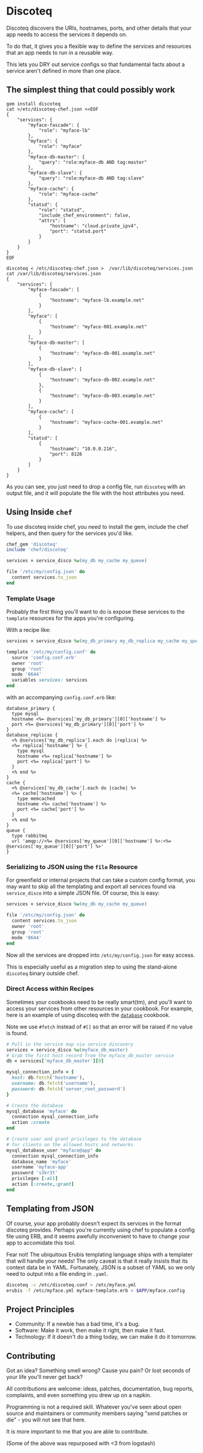 # Discoteq

Discoteq discovers the URIs, hostnames, ports, and other details that
your app needs to access the services it depends on.

To do that, it gives you a flexible way to define the services and
resources that an app needs to run in a reusable way.

This lets you DRY out service configs so that fundamental facts about a
service aren't defined in more than one place.

The simplest thing that could possibly work
-------------------------------------------

    gem install discoteq
    cat >/etc/discoteq-chef.json <<EOF
    {
        "services": {
            "myface-fascade": {
                "role": "myface-lb"
            },
            "myface": {
                "role": "myface"
            },
            "myface-db-master": {
                "query": "role:myface-db AND tag:master"
            },
            "myface-db-slave": {
                "query": "role:myface-db AND tag:slave"
            },
            "myface-cache": {
                "role": "myface-cache"
            },
            "statsd": {
                "role": "statsd",
                "include_chef_environment": false,
                "attrs": {
                    "hostname": "cloud.private_ipv4",
                    "port": "statsd.port"
                }
            }
        }
    }
    EOF
    
    discoteq < /etc/discoteq-chef.json >  /var/lib/discoteq/services.json
    cat /var/lib/discoteq/services.json
    {
        "services": {
            "myface-fascade": [
                {
                    "hostname": "myface-lb.example.net"
                }
            ],
            "myface": [
                {
                    "hostname": "myface-001.example.net"
                }
            ],
            "myface-db-master": [
                {
                    "hostname": "myface-db-001.example.net"
                }
            ],
            "myface-db-slave": [
                {
                    "hostname": "myface-db-002.example.net"
                },
                {
                    "hostname": "myface-db-003.example.net"
                }
            ],
            "myface-cache": [
                {
                    "hostname": "myface-cache-001.example.net"
                }
            ],
            "statsd": [
                {
                    "hostname": "10.0.0.216",
                    "port": 8126
                }
            ]
        }
    }


As you can see, you just need to drop a config file, run `discoteq` with
an output file, and it will populate the file with the host attributes
you need.

## Using Inside `chef`

To use discoteq inside chef, you need to install the gem, include the chef helpers, and then query for the services you'd like.

```ruby
chef_gem 'discoteq'
include 'chef/discoteq'

services = service_disco %w(my_db my_cache my_queue)

file '/etc/my/config.json' do
  content services.to_json
end
```

### Template Usage

Probably the first thing you'll want to do is expose these services to
the `template` resources for the apps you're configuring.

With a recipe like:

```ruby
services = service_disco %w(my_db_primary my_db_replica my_cache my_queue_facade)

template '/etc/my/config.conf' do
  source 'config.conf.erb'
  owner 'root'
  group 'root'
  mode '0644'
  variables services: services
end
```

with an accompanying `config.conf.erb` like:

```erb
database_primary {
  type mysql
  hostname <%= @services['my_db_primary'][0]['hostname'] %>
  port <%= @services['my_db_primary'][0]['port'] %>
}
database_replicas {
  <% @services['my_db_replica'].each do |replica| %>
  <%= replica['hostname'] %> {
    type mysql
    hostname <%= replica['hostname'] %>
    port <%= replica['port'] %>
  }
  <% end %>
}
cache {
  <% @services['my_db_cache'].each do |cache| %>
  <%= cache['hostname'] %> {
    type memcached
    hostname <%= cache['hostname'] %>
    port <%= cache['port'] %>
  }
  <% end %>
}
queue {
  type rabbitmq
  url 'amqp://<%= @services['my_queue'][0]['hostname'] %>:<%= @services['my_queue'][0]['port'] %>'
}
```

### Serializing to JSON using the `file` Resource

For greenfield or internal projects that can take a custom config 
format, you may want to skip all the templating and export all services
found via `service_disco` into a simple JSON file. Of course, this
is easy:

```ruby
services = service_disco %w(my_db my_cache my_queue)

file '/etc/my/config.json' do
  content services.to_json
  owner 'root'
  group 'root'
  mode '0644'
end
```

Now all the services are dropped into `/etc/my/config.json` for
easy access.

This is especially useful as a migration step to using the stand-alone `discoteq` binary outside chef.

### Direct Access within Recipes

Sometimes your cookbooks need to be really smart(tm), and you'll want
to access your services from other resources in your cookbook. For
example, here is an example of using discoteq with the
[`database`](https://github.com/opscode-cookbooks/database) cookbook.

Note we use `#fetch` instead of `#[]` so that an error will be raised if no value is found.

```ruby
# Pull in the service map via service discovery
services = service_disco %w(myface_db_master)
# Grab the first host record from the myface_db_master service
db = services['myface_db_master'][0]

mysql_connection_info = {
  host: db.fetch('hostname'),
  username: db.fetch('username'),
  password: db.fetch('server_root_password')
}

# Create the database
mysql_database 'myface' do
  connection mysql_connection_info
  action :create
end

# Create user and grant privileges to the database
# for clients on the allowed hosts and networks
mysql_database_user "myface@app" do
  connection mysql_connection_info
  database_name 'myface'
  username 'myface-app'
  password 's3kr3t'
  privileges [:all]
  action [:create,:grant]
end
```

## Templating from JSON

Of course, your app probably doesn't expect its services in the format
discoteq provides. Perhaps you're currently using chef to populate a
config file using ERB, and it seems awefully inconvenient to have to
change your app to accomidate this tool.

Fear not! The ubiquitous Erubis templating language ships with a
templater that will handle your needs! The only caveat is that it
really insists that its context data be in YAML. Fortunately, JSON is a
subset of YAML so we only need to output into a file ending in `.yaml`.

```sh
discoteq -c /etc/discoteq.conf > /etc/myface.yml
erubis -f /etc/myface.yml myface-template.erb > $APP/myface.config
```

## Project Principles

* Community: If a newbie has a bad time, it's a bug.
* Software: Make it work, then make it right, then make it fast.
* Technology: If it doesn't do a thing today, we can make it do it tomorrow.

## Contributing

Got an idea? Something smell wrong? Cause you pain? Or lost seconds of your life you'll never get back?

All contributions are welcome: ideas, patches, documentation, bug 
reports, complaints, and even something you drew up on a napkin.

Programming is not a required skill. Whatever you've seen about open
source and maintainers or community members  saying "send patches or 
die" - you will not see that here.

It is more important to me that you are able to contribute.

(Some of the above was repurposed with <3 from logstash)
